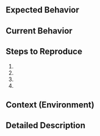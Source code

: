 ## Expected Behavior

## Current Behavior

## Steps to Reproduce

1.
1.
1.
1.

## Context (Environment)

## Detailed Description

